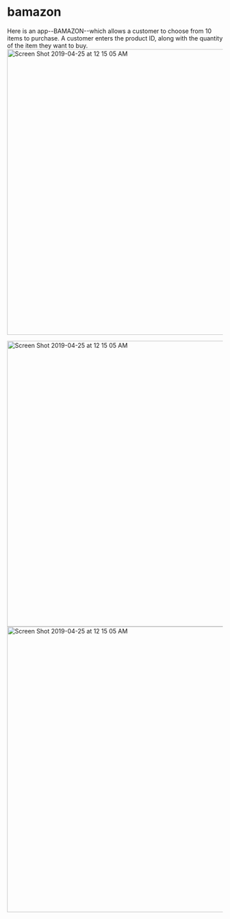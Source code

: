 # bamazon

Here is an app--BAMAZON--which allows a customer to choose from 10 items to purchase.
A customer enters the product ID, along with the quantity of the item they want to buy. 
<img width="666" alt="Screen Shot 2019-04-25 at 12 15 05 AM" src="https://user-images.githubusercontent.com/42423647/56711504-bf595e00-66f0-11e9-9b1a-310e4759e437.png">

<img width="666" alt="Screen Shot 2019-04-25 at 12 15 05 AM" src="https://user-images.githubusercontent.com/42423647/56711506-c1bbb800-66f0-11e9-990e-514c3af23dec.png">

<img width="666" alt="Screen Shot 2019-04-25 at 12 15 05 AM" src="https://user-images.githubusercontent.com/42423647/56711512-c7b19900-66f0-11e9-9b3d-be9bffda2728.png">

